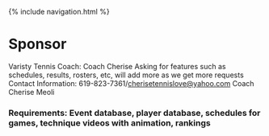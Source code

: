 {% include navigation.html %}

# Sponsor
Varisty Tennis Coach: Coach Cherise
Asking for features such as schedules, results, rosters, etc, will add more as we get more requests
Contact Information: 619-823-7361/cherisetennislove@yahoo.com Coach Cherise Meoli
### Requirements: Event database, player database, schedules for games, technique videos with animation, rankings
